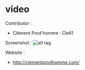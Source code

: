 # video

Contributor :
- Clément Prod'homme : Cle61

Screenshot :
![alt tag](http://clementprodhomme.com/img/portfolio/video-small.jpg)

Website : 
- http://clementprodhomme.com/
